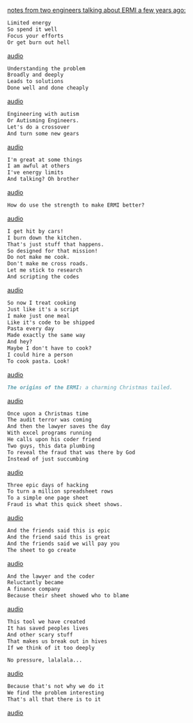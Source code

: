 

[notes from two engineers talking about ERMI a few years ago:](https://youtu.be/2snxcdHQDDg) 
 


```md
Limited energy
So spend it well
Focus your efforts
Or get burn out hell
```

[audio](15_May_2021_09_59_03.m4a)



```md
Understanding the problem
Broadly and deeply
Leads to solutions
Done well and done cheaply
``` 

[audio](15_May_2021_10_04_10.m4a)

```md
Engineering with autism
Or Autisming Engineers.
Let's do a crossover
And turn some new gears

``` 

[audio](15_May_2021_10_05_49.m4a)



```md
I'm great at some things
I am awful at others
I've energy limits
And talking? Oh brother
``` 

[audio](15_May_2021_10_11_08.m4a)

```md
How do use the strength to make ERMI better?
``` 

[audio](15_May_2021_10_12_12.m4a)

```md
I get hit by cars!
I burn down the kitchen.
That's just stuff that happens.
So designed for that mission!
Do not make me cook.
Don't make me cross roads.
Let me stick to research
And scripting the codes
``` 

[audio](15_May_2021_10_13_16.m4a)

```md
So now I treat cooking
Just like it's a script
I make just one meal
Like it's code to be shipped
Pasta every day
Made exactly the same way
And hey?
Maybe I don't have to cook?
I could hire a person
To cook pasta. Look!

``` 

[audio](15_May_2021_10_15_19.m4a)

```md
The origins of the ERMI: a charming Christmas tailed.
``` 

[audio](15_May_2021_10_17_57.m4a)

```md
Once upon a Christmas time
The audit terror was coming
And then the lawyer saves the day
With excel programs running
He calls upon his coder friend
Two guys, this data plumbing
To reveal the fraud that was there by God
Instead of just succumbing

``` 

[audio](15_May_2021_10_18_48.m4a)

```md
Three epic days of hacking
To turn a million spreadsheet rows
To a simple one page sheet
Fraud is what this quick sheet shows.
``` 

[audio](15_May_2021_10_21_36.m4a)

```md
And the friends said this is epic
And the friend said this is great
And the friends said we will pay you
The sheet to go create

``` 

[audio](15_May_2021_10_30_15.m4a)

```md
And the lawyer and the coder
Reluctantly became
A finance company
Because their sheet showed who to blame

``` 

[audio](15_May_2021_10_31_20.m4a)

```md
This tool we have created
It has saved peoples lives
And other scary stuff
That makes us break out in hives
If we think of it too deeply

No pressure, lalalala...
``` 

[audio](15_May_2021_10_33_01.m4a)

```md
Because that's not why we do it
We find the problem interesting
That's all that there is to it
``` 

[audio](15_May_2021_10_34_15.m4a)